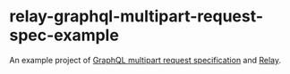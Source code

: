 # relay-graphql-multipart-request-spec-example

An example project of [GraphQL multipart request specification](https://github.com/jaydenseric/graphql-multipart-request-spec) and [Relay](https://relay.dev/).
